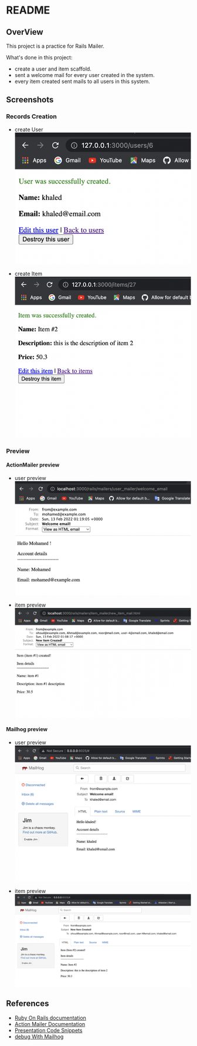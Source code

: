 # README

## OverView
This project is a practice for Rails Mailer.

What's done in this project:
- create a user and item scaffold.
- sent a welcome mail for every user created in the system.
- every item created sent mails to all users in this system.


## Screenshots

### Records Creation

- create User
![user creation](github_images/create_user.png)

- create Item
![user creation](github_images/create_item.png)

### Preview

#### ActionMailer preview

- user preview
![user preview](github_images/user_preview.png)

- item preview
![item preview](github_images/item_preview.png)

#### Mailhog preview

- user preview
![user preview](github_images/user_mailhog.png)

- item preview
![item preview](github_images/item_mailhog.png)



## References
- [Ruby On Rails documentation](https://guides.rubyonrails.org/v5.1/getting_started.html)
- [Action Mailer Documentation](https://guides.rubyonrails.org/action_mailer_basics.html)
- [Presentation Code Snippets](https://mnaser.notion.site/Code-Snippets-6ee287636e94496799d45a04d94f7cac)
- [debug With Mailhog](https://arsfutura.com/magazine/debugging-rails-mails-with-mailhog/)

